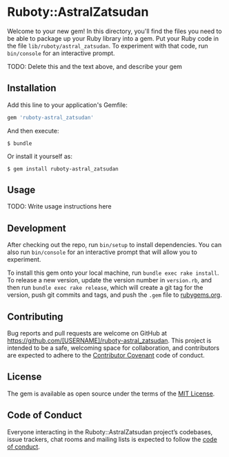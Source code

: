 # Ruboty::AstralZatsudan

Welcome to your new gem! In this directory, you'll find the files you need to be able to package up your Ruby library into a gem. Put your Ruby code in the file `lib/ruboty/astral_zatsudan`. To experiment with that code, run `bin/console` for an interactive prompt.

TODO: Delete this and the text above, and describe your gem

## Installation

Add this line to your application's Gemfile:

```ruby
gem 'ruboty-astral_zatsudan'
```

And then execute:

    $ bundle

Or install it yourself as:

    $ gem install ruboty-astral_zatsudan

## Usage

TODO: Write usage instructions here

## Development

After checking out the repo, run `bin/setup` to install dependencies. You can also run `bin/console` for an interactive prompt that will allow you to experiment.

To install this gem onto your local machine, run `bundle exec rake install`. To release a new version, update the version number in `version.rb`, and then run `bundle exec rake release`, which will create a git tag for the version, push git commits and tags, and push the `.gem` file to [rubygems.org](https://rubygems.org).

## Contributing

Bug reports and pull requests are welcome on GitHub at https://github.com/[USERNAME]/ruboty-astral_zatsudan. This project is intended to be a safe, welcoming space for collaboration, and contributors are expected to adhere to the [Contributor Covenant](http://contributor-covenant.org) code of conduct.

## License

The gem is available as open source under the terms of the [MIT License](http://opensource.org/licenses/MIT).

## Code of Conduct

Everyone interacting in the Ruboty::AstralZatsudan project’s codebases, issue trackers, chat rooms and mailing lists is expected to follow the [code of conduct](https://github.com/[USERNAME]/ruboty-astral_zatsudan/blob/master/CODE_OF_CONDUCT.md).
